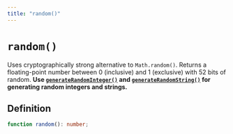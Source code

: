 ```yaml
---
title: "random()"
---
```


# `random()`

Uses cryptographically strong alternative to `Math.random()`. Returns a floating-point number between 0 (inclusive) and 1 (exclusive) with 52 bits of random. **Use [`generateRandomInteger()`](/reference/random/generateRandomInteger) and [`generateRandomString()`](/reference/random/generateRandomString) for generating random integers and strings.**

## Definition

```ts
function random(): number;
```
